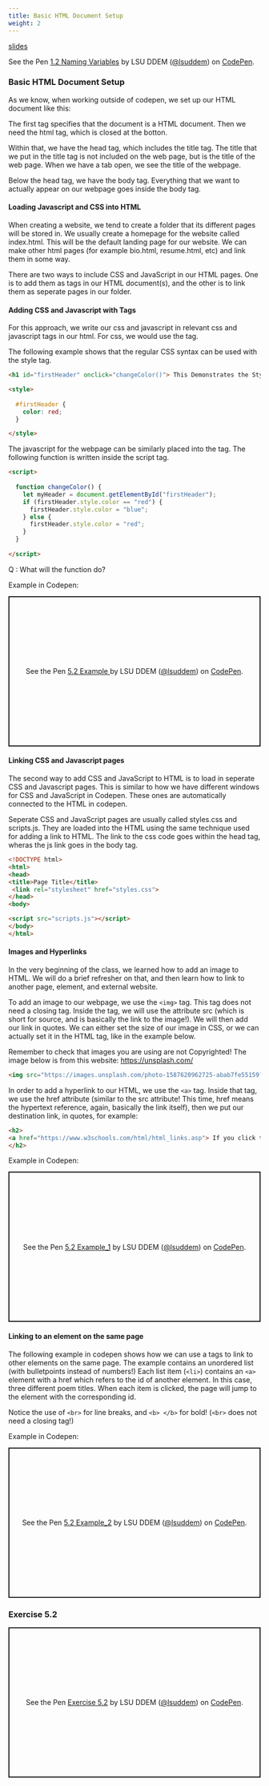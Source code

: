 ```yaml
---
title: Basic HTML Document Setup
weight: 2
---
```


[slides](../presentation5_2)

<p data-height="600" data-theme-id="33744" data-slug-hash="ZErxpKx/34e1bf7dbf71afebc6bde522c1ced954" data-default-tab="js" data-user="lsuddem" data-embed-version="2" data-pen-title="5.2 Basic HTML Document Setup" data-editable="true" class="codepen">See the Pen <a href="https://codepen.io/lsuddem/pen/ZErxpKx/34e1bf7dbf71afebc6bde522c1ced954?editors=1111">1.2 Naming Variables</a> by LSU DDEM (<a href="https://codepen.io/lsuddem">@lsuddem</a>) on <a href="https://codepen.io">CodePen</a>.</p>
<script async src="https://static.codepen.io/assets/embed/ei.js"></script>


### Basic HTML Document Setup 

As we know, when working outside of codepen, we set up our HTML document like this: 

<!DOCTYPE html>
<html>
<head>
<title>Page Title</title>
</head>
<body>

</body>
</html>

The first tag specifies that the document is a HTML document. Then we need the html tag, which is closed at the botton. 

Within that, we have the head tag, which includes the title tag. The title that we put in the title tag is not included on the web page, but is the title of the web page. When we have a tab open, we see the title of the webpage. 

Below the head tag, we have the body tag. Everything that we want to actually appear on our webpage goes inside the body tag. 

#### Loading Javascript and CSS into HTML 

When creating a website, we tend to create a folder that its different pages will be stored in. We usually create a homepage for the website called index.html. This will be the default landing page for our website. We can make other html pages (for example bio.html, resume.html, etc) and link them in some way. 

There are two ways to include CSS and JavaScript in our HTML pages. One is to add them as tags in our HTML document(s), and the other is to link them as seperate pages in our folder. 

#### Adding CSS and Javascript with Tags

For this approach, we write our css and javascript in relevant css and javascript tags in our html. For css, we would use the <style> </style> tag. 

The following example shows that the regular CSS syntax can be used with the style tag. 
```html
<h1 id="firstHeader" onclick="changeColor()"> This Demonstrates the Style Tag </h1>

<style>
  
  #firstHeader {
    color: red;
  }

</style>
```

The javascript for the webpage can be similarly placed into the <script> </script> tag. The following function is written inside the script tag. 

```html
<script>
  
  function changeColor() {
    let myHeader = document.getElementById("firstHeader");
    if (firstHeader.style.color == "red") {
      firstHeader.style.color = "blue";
    } else {
      firstHeader.style.color = "red";
    }
  }
  
</script>
```

Q : What will the function do? 

Example in Codepen:

<p class="codepen" data-height="300" data-default-tab="result" data-slug-hash="raBjbgW" data-pen-title="5.1 Example " data-user="lsuddem" style="height: 300px; box-sizing: border-box; display: flex; align-items: center; justify-content: center; border: 2px solid; margin: 1em 0; padding: 1em;">
  <span>See the Pen <a href="https://codepen.io/lsuddem/pen/raBjbgW">
  5.2 Example </a> by LSU DDEM (<a href="https://codepen.io/lsuddem">@lsuddem</a>)
  on <a href="https://codepen.io">CodePen</a>.</span>
</p>
<script async src="https://cpwebassets.codepen.io/assets/embed/ei.js"></script>

#### Linking CSS and Javascript pages

The second way to add CSS and JavaScript to HTML is to load in seperate CSS and Javascript pages. This is similar to how we have different windows for CSS and JavaScript in Codepen. These ones are automatically connected to the HTML in codepen. 

Seperate CSS and JavaScript pages are usually called styles.css and scripts.js. They are loaded into the HTML using the same technique used for adding a link to HTML. The link to the css code goes within the head tag, wheras the js link goes in the body tag. 

```html
<!DOCTYPE html>
<html>
<head>
<title>Page Title</title>
 <link rel="stylesheet" href="styles.css">
</head>
<body>

<script src="scripts.js"></script>
</body>
</html>
```
#### Images and Hyperlinks

In the very beginning of the class, we learned how to add an image to HTML. We will do a brief refresher on that, and then learn how to link to another page, element, and external website.

To add an image to our webpage, we use the ```<img>``` tag. This tag does not need a closing tag. Inside the tag, we will use the attribute src (which is short for source, and is basically the link to the image!). We will then 
add our link in quotes. We can either set the size of our image in CSS, or we can actually set it in the HTML tag, like in the example below. 

Remember to check that images you are using are not Copyrighted! The image below is from this website: https://unsplash.com/

```html
<img src="https://images.unsplash.com/photo-1587620962725-abab7fe55159?ixlib=rb-1.2.1&ixid=MnwxMjA3fDB8MHxwaG90by1wYWdlfHx8fGVufDB8fHx8&auto=format&fit=crop&w=2831&q=80" height="200">
```

In order to add a hyperlink to our HTML, we use the ```<a>``` tag. Inside that tag, we use the href attribute (similar to the src attribute! This time, href means the hypertext reference, again, basically the link itself), then we put our destination link, in quotes, for example:

```html
<h2>
<a href="https://www.w3schools.com/html/html_links.asp"> If you click this, it will take you to the page for HTML links and hyperlinks on w2schools! We can not open this page *in* codepen, but if we select open in a new tab, it will work. </a> 
</h2>
```

Example in Codepen: 

<p class="codepen" data-height="300" data-default-tab="result" data-slug-hash="MYgJdYj" data-pen-title="5.1 Example_1" data-user="lsuddem" style="height: 300px; box-sizing: border-box; display: flex; align-items: center; justify-content: center; border: 2px solid; margin: 1em 0; padding: 1em;">
  <span>See the Pen <a href="https://codepen.io/lsuddem/pen/MYgJdYj">
  5.2 Example_1</a> by LSU DDEM (<a href="https://codepen.io/lsuddem">@lsuddem</a>)
  on <a href="https://codepen.io">CodePen</a>.</span>
</p>
<script async src="https://cpwebassets.codepen.io/assets/embed/ei.js"></script>

#### Linking to an element on the same page

The following example in codepen shows how we can use a tags to link to other elements on the same page. The example contains an unordered list (with bulletpoints instead of numbers!) Each list item (```<li>```) contains an ```<a>``` element with a href which refers to the id of another element. In this case, three different poem titles. When each item is clicked, the page will jump to the element with the corresponding id. 

Notice the use of ```<br>``` for line breaks, and ```<b> </b>``` for bold! (```<br>``` does not need a closing tag!)

Example in Codepen:

<p class="codepen" data-height="300" data-default-tab="result" data-slug-hash="bNbgyEb" data-pen-title="5.1 Example_2" data-user="lsuddem" style="height: 300px; box-sizing: border-box; display: flex; align-items: center; justify-content: center; border: 2px solid; margin: 1em 0; padding: 1em;">
  <span>See the Pen <a href="https://codepen.io/lsuddem/pen/bNbgyEb">
  5.2 Example_2</a> by LSU DDEM (<a href="https://codepen.io/lsuddem">@lsuddem</a>)
  on <a href="https://codepen.io">CodePen</a>.</span>
</p>
<script async src="https://cpwebassets.codepen.io/assets/embed/ei.js"></script>

### Exercise 5.2

<p class="codepen" data-height="300" data-default-tab="result" data-slug-hash="MYgJdeb" data-pen-title="Exercise 5.2" data-user="lsuddem" style="height: 300px; box-sizing: border-box; display: flex; align-items: center; justify-content: center; border: 2px solid; margin: 1em 0; padding: 1em;">
  <span>See the Pen <a href="https://codepen.io/lsuddem/pen/MYgJdeb">
  Exercise 5.2</a> by LSU DDEM (<a href="https://codepen.io/lsuddem">@lsuddem</a>)
  on <a href="https://codepen.io">CodePen</a>.</span>
</p>
<script async src="https://cpwebassets.codepen.io/assets/embed/ei.js"></script>
